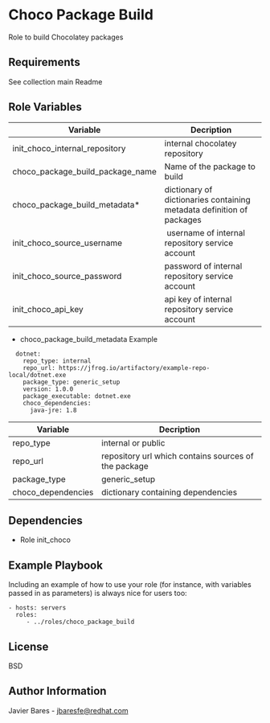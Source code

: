 Choco Package Build
=========

Role to build Chocolatey packages

Requirements
------------
See collection main Readme

Role Variables
--------------
Variable | Decription
------------ | -------------
init_choco_internal_repository | internal chocolatey repository
choco_package_build_package_name | Name of the package to build
choco_package_build_metadata* | dictionary of dictionaries containing metadata definition of packages
init_choco_source_username | username of internal repository service account
init_choco_source_password | password of internal repository service account
init_choco_api_key | api key of internal repository service account

* choco_package_build_metadata 
Example 
```
  dotnet:
    repo_type: internal
    repo_url: https://jfrog.io/artifactory/example-repo-local/dotnet.exe
    package_type: generic_setup
    version: 1.0.0
    package_executable: dotnet.exe
    choco_dependencies:
      java-jre: 1.8
```
Variable | Decription
------------ | -------------
repo_type | internal or public
repo_url  | repository url which contains sources of the package
package_type | generic_setup
choco_dependencies | dictionary containing dependencies

Dependencies
------------
* Role init_choco

Example Playbook
----------------

Including an example of how to use your role (for instance, with variables passed in as parameters) is always nice for users too:

    - hosts: servers
      roles:
         - ../roles/choco_package_build

License
-------

BSD

Author Information
------------------
Javier Bares - jbaresfe@redhat.com